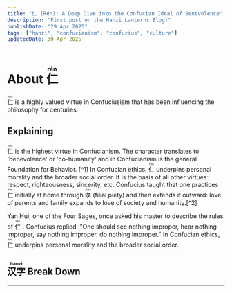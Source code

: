 ```yaml
---
title: "仁 (Rén): A Deep Dive into the Confucian Ideal of Benevolence"
description: "First post on the Hanzi Lanterns Blog!"
publishDate: "29 Apr 2025"
tags: ["hanzi", "confucianism", "confucius", "culture"]
updatedDate: 30 Apr 2025
---
```



# About <ruby>仁 <rt>rén</rt></ruby>

<ruby>
 仁 <rt>rén</rt>
</ruby> is a highly valued virtue in Confuciusism that has been influencing the philosophy for centuries.

## Explaining
<ruby>
 仁 <rt>rén</rt>
</ruby> is the highest virtue in Confucianism. The character translates to 'benevolence' or 'co-humanity' and in Confucianism is the general Foundation for Behavior. [^1]
In Confucian ethics, <ruby>
 仁 <rt>rén</rt>
</ruby> underpins personal morality and the broader social order. It is the basis of all other virtues: respect, righteousness, sincerity, etc. Confucius taught that one practices <ruby>
 仁 <rt>rén</rt>
</ruby> initially at home through <ruby>
 孝 <rt>xiào</rt>
</ruby> (filial piety) and then extends it outward: love of parents and family expands to love of society and humanity​.[^2]

Yan Hui, one of the Four Sages, once asked his master to describe the rules of <ruby>
 仁 <rt>rén</rt>
</ruby>. Confucius replied, "One should see nothing improper, hear nothing improper, say nothing improper, do nothing improper."
In Confucian ethics, <ruby>
 仁 <rt>rén</rt>
</ruby> underpins personal morality and the broader social order.

## <ruby>汉字<rt>hànzì</rt></ruby> Break Down

---

[^1]: *Wikipedia*, *Ren (philosophy)*, [en.wikipedia.org](https://en.wikipedia.org%2Fwiki%2FRen_%28philosophy%29)
[^2]:  *Natural Languages Resources Platform*, *Shuyu_ID 2133*,  [nlrp.chinesethought.cn](https://nlrp.chinesethought.cn/shuyu_show.aspx?shuyu_id=2133)

